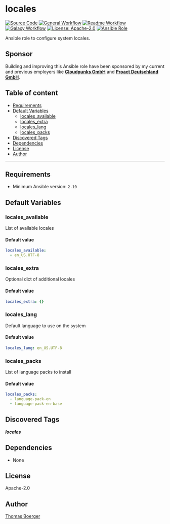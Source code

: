 # locales

[![Source Code](https://img.shields.io/badge/github-source%20code-blue?logo=github&amp;logoColor=white)](https://github.com/rolehippie/locales)
[![General Workflow](https://github.com/rolehippie/locales/actions/workflows/general.yml/badge.svg)](https://github.com/rolehippie/locales/actions/workflows/general.yml)
[![Readme Workflow](https://github.com/rolehippie/locales/actions/workflows/readme.yml/badge.svg)](https://github.com/rolehippie/locales/actions/workflows/readme.yml)
[![Galaxy Workflow](https://github.com/rolehippie/locales/actions/workflows/galaxy.yml/badge.svg)](https://github.com/rolehippie/locales/actions/workflows/galaxy.yml)
[![License: Apache-2.0](https://img.shields.io/github/license/rolehippie/locales)](https://github.com/rolehippie/locales/blob/master/LICENSE)
[![Ansible Role](https://img.shields.io/badge/role-rolehippie.locales-blue)](https://galaxy.ansible.com/rolehippie/locales)

Ansible role to configure system locales.

## Sponsor

Building and improving this Ansible role have been sponsored by my current and previous employers like **[Cloudpunks GmbH](https://cloudpunks.de)** and **[Proact Deutschland GmbH](https://www.proact.eu)**.

## Table of content

- [Requirements](#requirements)
- [Default Variables](#default-variables)
  - [locales_available](#locales_available)
  - [locales_extra](#locales_extra)
  - [locales_lang](#locales_lang)
  - [locales_packs](#locales_packs)
- [Discovered Tags](#discovered-tags)
- [Dependencies](#dependencies)
- [License](#license)
- [Author](#author)

---

## Requirements

- Minimum Ansible version: `2.10`


## Default Variables

### locales_available

List of available locales

#### Default value

```YAML
locales_available:
  - en_US.UTF-8
```

### locales_extra

Optional dict of additional locales

#### Default value

```YAML
locales_extra: {}
```

### locales_lang

Default language to use on the system

#### Default value

```YAML
locales_lang: en_US.UTF-8
```

### locales_packs

List of language packs to install

#### Default value

```YAML
locales_packs:
  - language-pack-en
  - language-pack-en-base
```

## Discovered Tags

**_locales_**


## Dependencies

- None

## License

Apache-2.0

## Author

[Thomas Boerger](https://github.com/tboerger)
